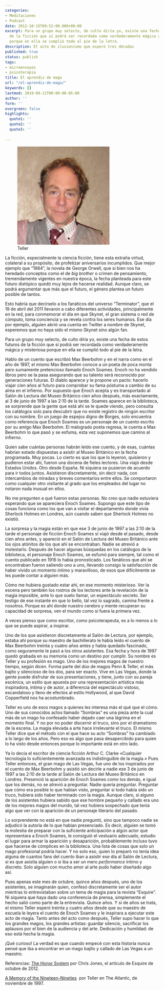 ```yaml
---
categories:
- Meditaciones
- Podcast
date: 2012-10-15T09:52:00.000+00:00
excerpt: Para un grupo muy selecto, de culto diría yo, existe una fecha de estos futuros
  de la ficción que sí podrá ser recordada como verdaderamente mágica y misteriosa
  porque en ella se cumplió todo al pie de la letra.
description: El acto de ilusionismo que esperó tres décadas
published: true
status: publish
tags:
- microensayos
- psicoterapia
title: El aprendiz de mago
url: "/el-aprendiz-de-mago/"
keywords: []
lastmod: 2019-09-11T00:00:00-05:00
author: ''
form: ''
evergreen: false
highlights:
  quote1: ''
  quote2: ''
  quote3: ''

---
```


<figure>
  <img class="alignright" title="Teller" src="/img/567px-Teller_Rio.jpg" alt="Teller" width="302" height="320" border="0" />
  <figcaption>Teller</figcaption>
</figure>

La ficción, especialmente la ciencia ficción, tiene esta extraña virtud, colateral a su propósito, de profetizar aniversarios incumplidos. Que mejor ejemplo que “1984”, la novela de George Orwell, que si bien nos ha heredado conceptos como el de <em>big brother </em>o crimen de pensamiento, tremendamente vigentes en nuestra época, la fecha planteada para este futuro distópico quedó muy lejos de hacerse realidad. Aunque claro, se podrá argumentar que más que el futuro, el género plantea un futuro posible de tantos.

Esto habría que decírselo a los fanáticos del universo “Terminator”, que el 19 de abril del 2011 llevaron a cabo diferentes actividades, principalmente en la red, para conmemorar el día en que Skynet, el gran sistema o red de cómputo, toma conciencia y se revela contra los seres humanos. Ese día por ejemplo, alguien abrió una cuenta en Twitter a nombre de Skynet, esperemos que no haya sido el mismo Skynet sino algún fan.

Para un grupo muy selecto, de culto diría yo, existe una fecha de estos futuros de la ficción que sí podrá ser recordada como verdaderamente mágica y misteriosa porque en ella se cumplió todo al pie de la letra.

Hablo de un cuento que escribió Max Beerbohm y en el narra como en el año de 1897, el mismo Max Beerbohm conoce a un poeta de poca monta pero sumamente pretencioso llamado Enoch Soames. Enoch no ha vendido libros pero se la pasa asegurando que su talento será reconocido por generaciones futuras. El diablo aparece y le propone un pacto: hacerlo viajar cien años al futuro para comprobar su fama póstuma a cambio de su alma en el infierno. Por supuesto que Enoch acepta y es transportado al Salón de Lectura del Museo Británico cien años después, más exactamente, al 3 de junio de 1997 a las 2:10 de la tarde. Soames aparece en la biblioteca, se sorprende que la gente que está ahí se le quede viendo, pero consulta los catálogos solo para descubrir que no existe registro de ningún escritor con su nombre. En un juego de espejos digno de Borges, solo encuentra como referencia que Enoch Soames es un personaje de un cuento escrito por su amigo Max Beerbohm. El malogrado poeta regresa, le cuenta a Max Beerbohm lo que pasó y se esfuma, esta vez suponemos que camino al infierno.

Quien sabe cuántas personas habrán leído ese cuento, y de esas, cuántas habrían estado dispuestas a asistir al Museo Británico en la fecha programada. Muy pocas. Lo cierto es que los que lo leyeron, quisieron y pudieron estar ahí, fueron una docena de fieles lectores. Una viajó desde Estados Unidos. Otro desde España. Ni siquiera se pusieron de acuerdo para ir todos juntos. Asistieron discretamente, sin decir nada, con intercambios de miradas y breves comentarios entre ellos. Se comportaron como cualquier otro visitante al grado que los empleados del lugar no notaron nada inusual en ellos.

No me pregunten a qué fueron estas personas. No creo que nadie estuviera esperando que se apareciera Enoch Soames. Supongo que este tipo de cosas funciona como los que van a visitar el departamento donde vivía Sherlock Holmes en Londres, aún cuando saben que Sherlock Holmes no existió.

La sorpresa y la magia están en que ese 3 de junio de 1997 a las 2:10 de la tarde el personaje de ficción Enoch Soames sí viajó desde el pasado, desde cien años antes, y apareció en el Salón de Lectura del Museo Británico ante los ojos atónitos de los que ahí se encontraban. Nadie se atrevió a molestarlo. Después de hacer algunas búsquedas en los catálogos de la biblioteca, el personaje Enoch Soames, se esfumó para siempre, tal como el cuento publicado en 1916 lo había pronosticado. Los fanáticos que ahí se encontraban fueron saliendo uno a uno, llevando consigo la satisfacción de haber vivido un momento íntimo y maravilloso, de esos que difícilmente se les puede contar a alguien más.

Cómo me hubiera gustado estar ahí, en ese momento misterioso. Ver la escena pero también los rostros de los lectores ante la revelación de la magia imposible, ante lo que suelo llamar, un espectáculo secreto. Ser testigo de ese instante en que lo bello, tal vez lo sagrado, camina frente a nosotros. Porque es ahí donde nuestro cerebro y mente recuperan su capacidad de sorpresa, ven el mundo como si fuera la primera vez.

A veces pienso que como escritor, como psicoterapeuta, es a lo menos a lo que se puede aspirar, a inspirar.

Uno de los que asistieron discretamente al Salón de Lectura, por ejemplo, estaba ahí porque su maestro de bachillerato le había leído el cuento de Max Beerbohm treinta y cuatro años antes y había quedado fascinado, como seguramente le pasó a los otros asistentes. Esa fecha y hora de 1997 quedó grabada en su memoria como un destino por cumplir. Su nombre es Teller y su profesión es mago. Uno de los mejores magos de nuestro tiempo, según dicen. Forma parte del dúo de magos Penn & Teller, el más bajito y silencioso de los dos, para ser exacto. Vive en Las Vegas, donde la gente puede disfrutar de sus presentaciones, y tiene, junto con su pareja escénica, un estilo que apuesta por una representación artística más inspiradora, íntima y de autor, a diferencia del espectáculo vistoso, escandaloso y lleno de efectos al estilo Hollywood, al que David Copperfield nos ha acostumbrado.

Teller es uno de esos magos a quienes les interesa más el qué que el cómo. Uno de sus conocidos actos llamado “Sombras” es una pieza ante la cual más de un mago ha confesado haber dejado caer una lágrima en el momento final. Y no por no poder discernir el truco, sino por el dramatismo de la escena. La magia elevada a arte hace irrelevante el truco. El mismo Teller dice que el método con el que hace su acto “Sombras” ha cambiado a lo largo de los años. Pero eso es algo que pasa desapercibido para quien lo ha visto desde entonces porque lo importante está en otro lado.

Ya lo decía el escritor de ciencia ficción Arthur C. Clarke «Cualquier tecnología lo suficientemente avanzada es indistinguible de la magia.»
Pues Teller entonces, el gran mago de Las Vegas, fue uno de los inspirados por el cuento de Max Beerbohm y asistió sin decirle a nadie ese 3 de junio de 1997 a las 2:10 de la tarde al Salón de Lectura del Museo Británico en Londres. Presenció la aparición de Enoch Soames como los demás, e igual que los demás, no se atrevió a preguntar. Nadie quería preguntar. Preguntar que cómo era posible lo que habían visto, preguntar si todo había sido un truco, hubiera sido haber terminado con la magia. Aunque claro, si alguno de los asistentes hubiera sabido que ese hombre pequeño y callado era uno de los mejores magos del mundo, tal vez hubiera sospechado que tenía algo que ver con la aparición de un personaje literario del pasado.

Lo sorprendente no está en que nadie preguntó, sino que tampoco nadie se adjudicó la autoría de lo que habían presenciado. Es decir, alguien se tomó la molestia de preparar con la suficiente anticipación a algún actor que representara a Enoch Soames, le consiguió el vestuario adecuado, estudio el lugar para armar la aparición y desaparición, probablemente incluso tuvo que hacerse de cómplices en la biblioteca. Una lista de cosas que solo un mago profesional podría hacer. Y no solo eso, quien lo preparó no tenía idea alguna de cuantos fans del cuento iban a asistir ese día al Salón de Lectura, si es que asistía alguien o si iba a ser un mero <em>performance</em> íntimo y discreto. Solo alguien con mucho amor al arte pudo haber diseñado algo así.

Pues apenas este mes de octubre, quince años después, uno de los asistentes, se imaginarán quien, confesó discretamente ser el autor mientras lo entrevistaban sobre un tema de magia para la revista “Esquire”. Ni siquiera que haya dado una conferencia de prensa, simplemente el hecho salió como parte de la entrevista. Quince años. Y si de años se trata, el mismo Teller esperó treinta y cuatro años desde que su maestro de escuela le leyera el cuento de Enoch Soames y le inspirara a ejecutar este acto de magia. Tanto antes del acto como después, Teller supo hacer lo que los grandes magos, los grandes artistas: guardar silencio, sacrificar los aplausos por el bien de la audiencia y del arte. Dedicación y humildad: de eso está hecha la magia.

¡Qué curioso! La verdad es que cuando empecé con esta historia nunca pensé que iba a encontrar en un mago bajito y callado de Las Vegas a un maestro.

Referencias:
<a href="http://www.esquire.com/print-this/teller-magician-interview-1012?page=all">The Honor System</a> por Chris Jones, el artículo de Esquire de octubre de 2012.

<a href="http://www.theatlantic.com/past/docs/issues/97nov/teller.htm">A Memory of the Nineteen-Nineties</a>  por Teller en The Atlantic, de noviembre de 1997.